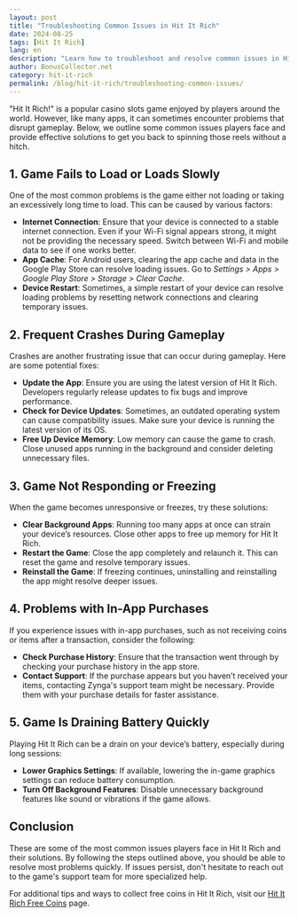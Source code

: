 ```yaml
---
layout: post  
title: "Troubleshooting Common Issues in Hit It Rich"  
date: 2024-08-25  
tags: [Hit It Rich]  
lang: en  
description: "Learn how to troubleshoot and resolve common issues in Hit It Rich, from loading problems to game crashes."  
author: BonusCollector.net  
category: hit-it-rich  
permalink: /blog/hit-it-rich/troubleshooting-common-issues/  
---
```


"Hit It Rich!" is a popular casino slots game enjoyed by players around the world. However, like many apps, it can sometimes encounter problems that disrupt gameplay. Below, we outline some common issues players face and provide effective solutions to get you back to spinning those reels without a hitch.

## 1. **Game Fails to Load or Loads Slowly**

One of the most common problems is the game either not loading or taking an excessively long time to load. This can be caused by various factors:

- **Internet Connection**: Ensure that your device is connected to a stable internet connection. Even if your Wi-Fi signal appears strong, it might not be providing the necessary speed. Switch between Wi-Fi and mobile data to see if one works better.
- **App Cache**: For Android users, clearing the app cache and data in the Google Play Store can resolve loading issues. Go to *Settings > Apps > Google Play Store > Storage > Clear Cache*.
- **Device Restart**: Sometimes, a simple restart of your device can resolve loading problems by resetting network connections and clearing temporary issues.

## 2. **Frequent Crashes During Gameplay**

Crashes are another frustrating issue that can occur during gameplay. Here are some potential fixes:

- **Update the App**: Ensure you are using the latest version of Hit It Rich. Developers regularly release updates to fix bugs and improve performance.
- **Check for Device Updates**: Sometimes, an outdated operating system can cause compatibility issues. Make sure your device is running the latest version of its OS.
- **Free Up Device Memory**: Low memory can cause the game to crash. Close unused apps running in the background and consider deleting unnecessary files.

## 3. **Game Not Responding or Freezing**

When the game becomes unresponsive or freezes, try these solutions:

- **Clear Background Apps**: Running too many apps at once can strain your device’s resources. Close other apps to free up memory for Hit It Rich.
- **Restart the Game**: Close the app completely and relaunch it. This can reset the game and resolve temporary issues.
- **Reinstall the Game**: If freezing continues, uninstalling and reinstalling the app might resolve deeper issues.

## 4. **Problems with In-App Purchases**

If you experience issues with in-app purchases, such as not receiving coins or items after a transaction, consider the following:

- **Check Purchase History**: Ensure that the transaction went through by checking your purchase history in the app store. 
- **Contact Support**: If the purchase appears but you haven’t received your items, contacting Zynga's support team might be necessary. Provide them with your purchase details for faster assistance.

## 5. **Game Is Draining Battery Quickly**

Playing Hit It Rich can be a drain on your device’s battery, especially during long sessions:

- **Lower Graphics Settings**: If available, lowering the in-game graphics settings can reduce battery consumption.
- **Turn Off Background Features**: Disable unnecessary background features like sound or vibrations if the game allows.

## Conclusion

These are some of the most common issues players face in Hit It Rich and their solutions. By following the steps outlined above, you should be able to resolve most problems quickly. If issues persist, don't hesitate to reach out to the game's support team for more specialized help.

For additional tips and ways to collect free coins in Hit It Rich, visit our [Hit It Rich Free Coins](https://bonuscollector.net/hit-it-rich-free-coins/) page.